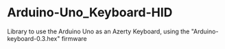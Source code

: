 # Arduino-Uno_Keyboard-HID
Library to use the Arduino Uno as an Azerty Keyboard, using the "Arduino-keyboard-0.3.hex" firmware
